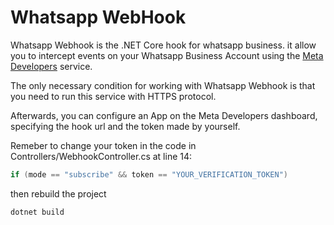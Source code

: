 # Whatsapp WebHook
Whatsapp Webhook is the .NET Core hook for whatsapp business. it allow you to intercept events on your Whatsapp Business Account using the [Meta Developers](https://developers.facebook.com/) service.


The only necessary condition for working with Whatsapp Webhook is that you need to run this service with HTTPS protocol.

Afterwards, you can configure an App on the Meta Developers dashboard, specifying the hook url and the token made by yourself.

Remeber to change your token in the code in Controllers/WebhookController.cs at line 14:
```csharp
if (mode == "subscribe" && token == "YOUR_VERIFICATION_TOKEN")
```

then rebuild the project
```powershell
dotnet build
```
